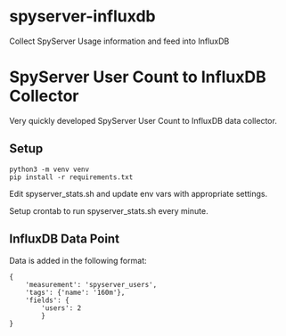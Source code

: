 # spyserver-influxdb
Collect SpyServer Usage information and feed into InfluxDB

# SpyServer User Count to InfluxDB Collector
Very quickly developed SpyServer User Count to InfluxDB data collector.

## Setup
```
python3 -m venv venv
pip install -r requirements.txt
```

Edit spyserver_stats.sh and update env vars with appropriate settings.

Setup crontab to run spyserver_stats.sh every minute.

## InfluxDB Data Point

Data is added in the following format:
```
{
    'measurement': 'spyserver_users', 
    'tags': {'name': '160m'}, 
    'fields': {
        'users': 2
        }
}
```